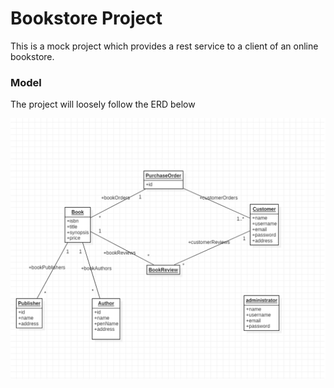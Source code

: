 # Bookstore Project

<p>This is a mock project which provides a rest service to a client of an online bookstore.</p>

<h3>Model</h3>

<p>The project will loosely follow the ERD below</p>
<a><img src="https://github.com/nganga-anaene/web-projects/blob/master/bookstore/bookstore%20simple%20model.png"></a>
